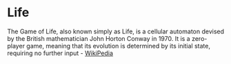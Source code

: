 # Life

The Game of Life, also known simply as Life, is a cellular automaton devised by the British mathematician John Horton Conway in 1970. It is a zero-player game, meaning that its evolution is determined by its initial state, requiring no further input - [WikiPedia](https://en.wikipedia.org/wiki/Conway's_Game_of_Life)
